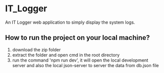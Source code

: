 # IT_Logger
An IT Logger web application to simply display the system logs.

## How to run the project on your local machine?
1. download the zip folder
2. extract the folder and open cmd in the root directory
3. run the command 'npm run dev', it will open the local development server and also the local json-server to server the data from db.json file

